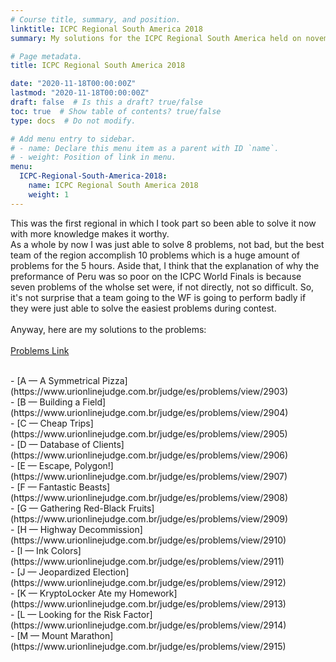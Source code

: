 ```yaml
---
# Course title, summary, and position.
linktitle: ICPC Regional South America 2018
summary: My solutions for the ICPC Regional South America held on november of 2018

# Page metadata.
title: ICPC Regional South America 2018

date: "2020-11-18T00:00:00Z"
lastmod: "2020-11-18T00:00:00Z"
draft: false  # Is this a draft? true/false
toc: true  # Show table of contents? true/false
type: docs  # Do not modify.

# Add menu entry to sidebar.
# - name: Declare this menu item as a parent with ID `name`.
# - weight: Position of link in menu.
menu:
  ICPC-Regional-South-America-2018:
    name: ICPC Regional South America 2018
    weight: 1
---
```


This was the first regional in which I took part so been able to solve it now with more knowledge makes it worthy.<br>
As a whole by now I was just able to solve 8 problems, not bad, but the best team of the region accomplish 10 problems which is a huge amount of problems for the 5 hours.
Aside that, I think that the explanation of why the preformance of Peru was so poor on the ICPC World Finals is because seven problems of the wholse set were, if not directly, not so difficult. So, it's not surprise that a team going to the WF is going to perform badly if they were just able to solve the easiest problems during contest.<br>
<br>
Anyway, here are my solutions to the problems:<br>
<br>
[Problems Link](https://codeforces.com/blog/entry/63157)<br>
 
<br>
- [A — A Symmetrical Pizza](https://www.urionlinejudge.com.br/judge/es/problems/view/2903)<br>
- [B — Building a Field](https://www.urionlinejudge.com.br/judge/es/problems/view/2904)<br>
- [C — Cheap Trips](https://www.urionlinejudge.com.br/judge/es/problems/view/2905)<br>
- [D — Database of Clients](https://www.urionlinejudge.com.br/judge/es/problems/view/2906)<br>
- [E — Escape, Polygon!](https://www.urionlinejudge.com.br/judge/es/problems/view/2907)<br>
- [F — Fantastic Beasts](https://www.urionlinejudge.com.br/judge/es/problems/view/2908)<br>
- [G — Gathering Red-Black Fruits](https://www.urionlinejudge.com.br/judge/es/problems/view/2909)<br>
- [H — Highway Decommission](https://www.urionlinejudge.com.br/judge/es/problems/view/2910)<br>
- [I — Ink Colors](https://www.urionlinejudge.com.br/judge/es/problems/view/2911)<br>
- [J — Jeopardized Election](https://www.urionlinejudge.com.br/judge/es/problems/view/2912)<br>
- [K — KryptoLocker Ate my Homework](https://www.urionlinejudge.com.br/judge/es/problems/view/2913)<br>
- [L — Looking for the Risk Factor](https://www.urionlinejudge.com.br/judge/es/problems/view/2914)<br>
- [M — Mount Marathon](https://www.urionlinejudge.com.br/judge/es/problems/view/2915)<br>
